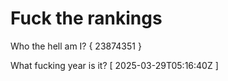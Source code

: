 # Fuck the rankings

Who the hell am I?
{ 23874351 }

What fucking year is it?
[ 2025-03-29T05:16:40Z ]
